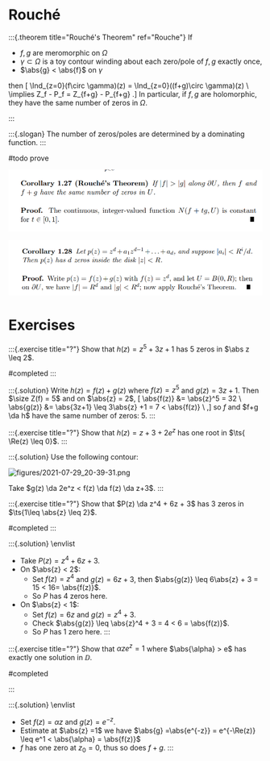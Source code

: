 # Rouché 

:::{.theorem title="Rouché's Theorem" ref="Rouche"}
If

- $f, g$ are meromorphic on $\Omega$
- $\gamma \subset \Omega$ is a toy contour winding about each zero/pole of $f, g$ exactly once,
- $\abs{g} < \abs{f}$ on $\gamma$

then
\[
\Ind_{z=0}(f\circ \gamma)(z) = \Ind_{z=0}((f+g)\circ \gamma)(z) \\
\implies Z_f - P_f = Z_{f+g} - P_{f+g}
.\]
In particular, if $f, g$ are holomorphic, they have the same number of zeros in $\Omega$.

:::

:::{.slogan}
The number of zeros/poles are determined by a dominating function.
:::

#todo prove

![30_Complex Analysis/figures/2021-10-29_01-39-19.png](30_Complex%20Analysis/figures/2021-10-29_01-39-19.png)

![30_Complex Analysis/figures/2021-10-29_01-39-43.png](30_Complex%20Analysis/figures/2021-10-29_01-39-43.png)


# Exercises

:::{.exercise title="?"}
Show that $h(z) =z^5 + 3z + 1$ has 5 zeros in $\abs z \leq 2$.

#completed
:::

:::{.solution}
Write $h(z) = f(z) + g(z)$ where $f(z) = z^5$ and $g(z) = 3z+1$.
Then $\size Z(f) = 5$ and on $\abs{z} = 2$,
\[
\abs{f(z)} &= \abs{z}^5 = 32 \\
\abs{g(z)} &= \abs{3z+1} \leq 3\abs{z} +1 = 7 < \abs{f(z)} \\
,\]
so $f$ and $f+g \da h$ have the same number of zeros: 5.
:::

:::{.exercise title="?"}
Show that $h(z) = z + 3 + 2e^z$ has one root in $\ts{ \Re(z) \leq 0}$.
:::

:::{.solution}
Use the following contour:


![figures/2021-07-29_20-39-31.png](figures/2021-07-29_20-39-31.png)

Take $g(z) \da 2e^z < f(z) \da f(z) \da z+3$.
:::

:::{.exercise title="?"}
Show that $P(z) \da z^4 + 6z + 3$ has 3 zeros in $\ts{1\leq \abs{z} \leq 2}$.

#completed
:::

:::{.solution}
\envlist

- Take $P(z) = z^4 + 6z + 3$.
- On $\abs{z} < 2$:
  - Set $f(z) = z^4$ and $g(z) = 6z + 3$, then $\abs{g(z)} \leq 6\abs{z} + 3 = 15 < 16= \abs{f(z)}$.
  - So $P$ has 4 zeros here.
- On $\abs{z} < 1$:
  - Set $f(z) = 6z$ and $g(z) = z^4 + 3$.
  - Check $\abs{g(z)} \leq \abs{z}^4 + 3 = 4 < 6 = \abs{f(z)}$.
  - So $P$ has 1 zero here.
:::

:::{.exercise title="?"}
Show that $\alpha z e^z = 1$ where $\abs{\alpha} > e$ has exactly one solution in $\DD$.

#completed

:::

:::{.solution}
\envlist 

- Set $f(z) = \alpha z$ and $g(z) = e^{-z}$.
- Estimate at $\abs{z} =1$ we have $\abs{g} =\abs{e^{-z}} = e^{-\Re(z)} \leq e^1 < \abs{\alpha} = \abs{f(z)}$
- $f$ has one zero at $z_0 = 0$, thus so does $f+g$.
:::
